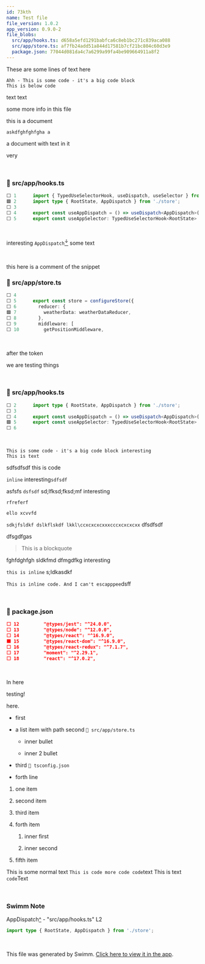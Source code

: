 ```yaml
---
id: 73kth
name: Test file
file_version: 1.0.2
app_version: 0.9.0-2
file_blobs:
  src/app/hooks.ts: d658a5efd1291babfca6c8eb1bc271c839aca088
  src/app/store.ts: af7fb24add51a844d17581b7cf21bc804c60d3e9
  package.json: 77044d081da4c7a6299a99fa4be909664911a8f2
---
```


These are some lines of text here

```
Ahh - This is some code - it's a big code block
This is below code
```

text text

some more info in this file

this is a document

`askdfghfghfgha a`

a document with text in it

very

<br/>

<!-- NOTE-swimm-snippet: the lines below link your snippet to Swimm -->
### 📄 src/app/hooks.ts
```typescript
⬜ 1      import { TypedUseSelectorHook, useDispatch, useSelector } from 'react-redux';
🟩 2      import type { RootState, AppDispatch } from './store';
⬜ 3      
⬜ 4      export const useAppDispatch = () => useDispatch<AppDispatch>();
⬜ 5      export const useAppSelector: TypedUseSelectorHook<RootState> = useSelector;
```

<br/>

interesting `AppDispatch`[<sup id="uNRiP">↓</sup>](#f-uNRiP) some text

<br/>

this here is a comment of the snippet
<!-- NOTE-swimm-snippet: the lines below link your snippet to Swimm -->
### 📄 src/app/store.ts
```typescript
⬜ 4      
⬜ 5      export const store = configureStore({
⬜ 6        reducer: {
🟩 7          weatherData: weatherDataReducer,
⬜ 8        },
⬜ 9        middleware: [
⬜ 10         getPositionMiddleware,
```

<br/>

after the token

we are testing things

<br/>

<!-- NOTE-swimm-snippet: the lines below link your snippet to Swimm -->
### 📄 src/app/hooks.ts
```typescript
⬜ 2      import type { RootState, AppDispatch } from './store';
⬜ 3      
⬜ 4      export const useAppDispatch = () => useDispatch<AppDispatch>();
🟩 5      export const useAppSelector: TypedUseSelectorHook<RootState> = useSelector;
⬜ 6      
```

<br/>

```
This is some code - it's a big code block interesting
This is text
```

sdfsdfsdf this is code

`inline` interesting`sdfsdf`

asfsfs `dsfsdf` sd;lfksd;fksd;mf interesting

`rfreferf`

`ello xcvvfd`

`sdkjfsldkf dslkflskdf lkkl\ccxcxcxcxxxcccxcxcxcxx` dfsdfsdf

dfsgdfgas

> This is a blockquote

fghfdghfgh sldkfmd dfmgdfkg interesting

`this is inline` s;ldkasdkf

`This is inline code. And I can't escapppee`dsff

<br/>

<!-- NOTE-swimm-snippet: the lines below link your snippet to Swimm -->
### 📄 package.json
```json
⬜ 12         "@types/jest": "^24.0.0",
⬜ 13         "@types/node": "^12.0.0",
⬜ 14         "@types/react": "^16.9.0",
🟩 15         "@types/react-dom": "^16.9.0",
⬜ 16         "@types/react-redux": "^7.1.7",
⬜ 17         "moment": "^2.29.1",
⬜ 18         "react": "^17.0.2",
```

<br/>

In here

testing!

here.

*   first
    
*   a list item with path second `📄 src/app/store.ts`
    
    *   inner bullet
        
    *   inner 2 bullet
        
*   third `📄 tsconfig.json`
    
*   forth line
    

1.  one item
    
2.  second item
    
3.  third item
    
4.  forth item
    
    1.  inner first
        
    2.  inner second
        
5.  fifth item
    




This is some normal text `This is code more code code`text This is text `code`Text





<br/>

<!-- THIS IS AN AUTOGENERATED SECTION. DO NOT EDIT THIS SECTION DIRECTLY -->
### Swimm Note

<span id="f-uNRiP">AppDispatch</span>[^](#uNRiP) - "src/app/hooks.ts" L2
```typescript
import type { RootState, AppDispatch } from './store';
```

<br/>

This file was generated by Swimm. [Click here to view it in the app](http://localhost:5000/repos/Z2l0aHViJTNBJTNBc3Rva2Utd2VhdGhlciUzQSUzQUFkZGllQ29oZW4=/docs/73kth).